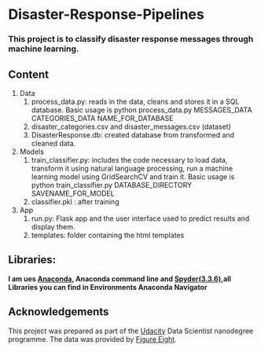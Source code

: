 # Disaster-Response-Pipelines
### This project is to classify disaster response messages through machine learning.
## Content
<ol>
  <li>Data
  <ol>
  <li>process_data.py: reads in the data, cleans and stores it in a SQL database. Basic usage is python process_data.py MESSAGES_DATA        CATEGORIES_DATA NAME_FOR_DATABASE
  <li>disaster_categories.csv and disaster_messages.csv (dataset)
  <li>DisasterResponse.db: created database from transformed and cleaned data.
    </ol>
<li>Models
  <ol>
  <li>train_classifier.py: includes the code necessary to load data, transform it using natural language processing, run a machine learning model using GridSearchCV and train it. Basic usage is python train_classifier.py DATABASE_DIRECTORY SAVENAME_FOR_MODEL
  <li>classifier.pkl : after training
  </ol>
<li>App
  <ol>
    <li>run.py: Flask app and the user interface used to predict results and display them.
     <li>templates: folder containing the html templates
  </ol>
</ol>

## Libraries:

<b> I am ues <a href="https://www.anaconda.com/">Anaconda</a>, Anaconda command line and <a href="https://anaconda.org/anaconda/spyder">Spyder(3.3.6)</a>,all Libraries you can find in Environments Anaconda Navigator</b>


## Acknowledgements
This project was prepared as part of the <a href="https://www.udacity.com/">Udacity</a> Data Scientist nanodegree programme. The data was provided by <a href="https://www.figure-eight.com/">Figure Eight</a>.
